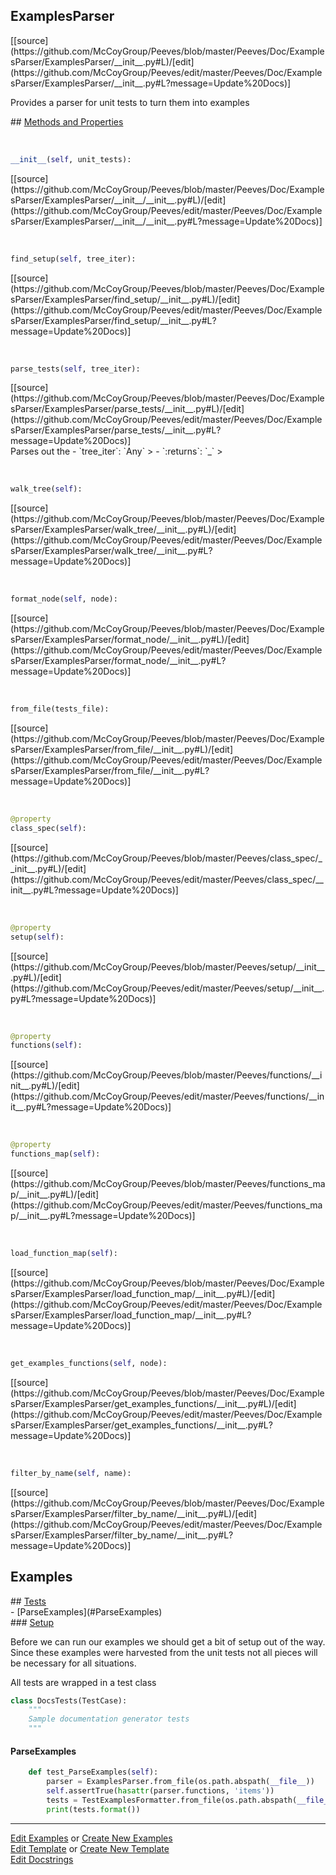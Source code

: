 ## <a id="Peeves.Doc.ExamplesParser.ExamplesParser">ExamplesParser</a> 

<div class="docs-source-link" markdown="1">
[[source](https://github.com/McCoyGroup/Peeves/blob/master/Peeves/Doc/ExamplesParser/ExamplesParser/__init__.py#L)/[edit](https://github.com/McCoyGroup/Peeves/edit/master/Peeves/Doc/ExamplesParser/ExamplesParser/__init__.py#L?message=Update%20Docs)]
</div>

Provides a parser for unit tests to turn them into examples







<div class="collapsible-section">
 <div class="collapsible-section collapsible-section-header" markdown="1">
## <a class="collapse-link" data-toggle="collapse" href="#methods" markdown="1"> Methods and Properties</a> <a class="float-right" data-toggle="collapse" href="#methods"><i class="fa fa-chevron-down"></i></a>
 </div>
 <div class="collapsible-section collapsible-section-body collapse " id="methods" markdown="1">
 
<a id="Peeves.Doc.ExamplesParser.ExamplesParser.__init__" class="docs-object-method">&nbsp;</a> 
```python
__init__(self, unit_tests): 
```
<div class="docs-source-link" markdown="1">
[[source](https://github.com/McCoyGroup/Peeves/blob/master/Peeves/Doc/ExamplesParser/ExamplesParser/__init__/__init__.py#L)/[edit](https://github.com/McCoyGroup/Peeves/edit/master/Peeves/Doc/ExamplesParser/ExamplesParser/__init__/__init__.py#L?message=Update%20Docs)]
</div>


<a id="Peeves.Doc.ExamplesParser.ExamplesParser.find_setup" class="docs-object-method">&nbsp;</a> 
```python
find_setup(self, tree_iter): 
```
<div class="docs-source-link" markdown="1">
[[source](https://github.com/McCoyGroup/Peeves/blob/master/Peeves/Doc/ExamplesParser/ExamplesParser/find_setup/__init__.py#L)/[edit](https://github.com/McCoyGroup/Peeves/edit/master/Peeves/Doc/ExamplesParser/ExamplesParser/find_setup/__init__.py#L?message=Update%20Docs)]
</div>


<a id="Peeves.Doc.ExamplesParser.ExamplesParser.parse_tests" class="docs-object-method">&nbsp;</a> 
```python
parse_tests(self, tree_iter): 
```
<div class="docs-source-link" markdown="1">
[[source](https://github.com/McCoyGroup/Peeves/blob/master/Peeves/Doc/ExamplesParser/ExamplesParser/parse_tests/__init__.py#L)/[edit](https://github.com/McCoyGroup/Peeves/edit/master/Peeves/Doc/ExamplesParser/ExamplesParser/parse_tests/__init__.py#L?message=Update%20Docs)]
</div>
Parses out the
  - `tree_iter`: `Any`
    > 
  - `:returns`: `_`
    >


<a id="Peeves.Doc.ExamplesParser.ExamplesParser.walk_tree" class="docs-object-method">&nbsp;</a> 
```python
walk_tree(self): 
```
<div class="docs-source-link" markdown="1">
[[source](https://github.com/McCoyGroup/Peeves/blob/master/Peeves/Doc/ExamplesParser/ExamplesParser/walk_tree/__init__.py#L)/[edit](https://github.com/McCoyGroup/Peeves/edit/master/Peeves/Doc/ExamplesParser/ExamplesParser/walk_tree/__init__.py#L?message=Update%20Docs)]
</div>


<a id="Peeves.Doc.ExamplesParser.ExamplesParser.format_node" class="docs-object-method">&nbsp;</a> 
```python
format_node(self, node): 
```
<div class="docs-source-link" markdown="1">
[[source](https://github.com/McCoyGroup/Peeves/blob/master/Peeves/Doc/ExamplesParser/ExamplesParser/format_node/__init__.py#L)/[edit](https://github.com/McCoyGroup/Peeves/edit/master/Peeves/Doc/ExamplesParser/ExamplesParser/format_node/__init__.py#L?message=Update%20Docs)]
</div>


<a id="Peeves.Doc.ExamplesParser.ExamplesParser.from_file" class="docs-object-method">&nbsp;</a> 
```python
from_file(tests_file): 
```
<div class="docs-source-link" markdown="1">
[[source](https://github.com/McCoyGroup/Peeves/blob/master/Peeves/Doc/ExamplesParser/ExamplesParser/from_file/__init__.py#L)/[edit](https://github.com/McCoyGroup/Peeves/edit/master/Peeves/Doc/ExamplesParser/ExamplesParser/from_file/__init__.py#L?message=Update%20Docs)]
</div>


<a id="str.class_spec" class="docs-object-method">&nbsp;</a> 
```python
@property
class_spec(self): 
```
<div class="docs-source-link" markdown="1">
[[source](https://github.com/McCoyGroup/Peeves/blob/master/Peeves/class_spec/__init__.py#L)/[edit](https://github.com/McCoyGroup/Peeves/edit/master/Peeves/class_spec/__init__.py#L?message=Update%20Docs)]
</div>


<a id="str.setup" class="docs-object-method">&nbsp;</a> 
```python
@property
setup(self): 
```
<div class="docs-source-link" markdown="1">
[[source](https://github.com/McCoyGroup/Peeves/blob/master/Peeves/setup/__init__.py#L)/[edit](https://github.com/McCoyGroup/Peeves/edit/master/Peeves/setup/__init__.py#L?message=Update%20Docs)]
</div>


<a id="str.functions" class="docs-object-method">&nbsp;</a> 
```python
@property
functions(self): 
```
<div class="docs-source-link" markdown="1">
[[source](https://github.com/McCoyGroup/Peeves/blob/master/Peeves/functions/__init__.py#L)/[edit](https://github.com/McCoyGroup/Peeves/edit/master/Peeves/functions/__init__.py#L?message=Update%20Docs)]
</div>


<a id="str.functions_map" class="docs-object-method">&nbsp;</a> 
```python
@property
functions_map(self): 
```
<div class="docs-source-link" markdown="1">
[[source](https://github.com/McCoyGroup/Peeves/blob/master/Peeves/functions_map/__init__.py#L)/[edit](https://github.com/McCoyGroup/Peeves/edit/master/Peeves/functions_map/__init__.py#L?message=Update%20Docs)]
</div>


<a id="Peeves.Doc.ExamplesParser.ExamplesParser.load_function_map" class="docs-object-method">&nbsp;</a> 
```python
load_function_map(self): 
```
<div class="docs-source-link" markdown="1">
[[source](https://github.com/McCoyGroup/Peeves/blob/master/Peeves/Doc/ExamplesParser/ExamplesParser/load_function_map/__init__.py#L)/[edit](https://github.com/McCoyGroup/Peeves/edit/master/Peeves/Doc/ExamplesParser/ExamplesParser/load_function_map/__init__.py#L?message=Update%20Docs)]
</div>


<a id="Peeves.Doc.ExamplesParser.ExamplesParser.get_examples_functions" class="docs-object-method">&nbsp;</a> 
```python
get_examples_functions(self, node): 
```
<div class="docs-source-link" markdown="1">
[[source](https://github.com/McCoyGroup/Peeves/blob/master/Peeves/Doc/ExamplesParser/ExamplesParser/get_examples_functions/__init__.py#L)/[edit](https://github.com/McCoyGroup/Peeves/edit/master/Peeves/Doc/ExamplesParser/ExamplesParser/get_examples_functions/__init__.py#L?message=Update%20Docs)]
</div>


<a id="Peeves.Doc.ExamplesParser.ExamplesParser.filter_by_name" class="docs-object-method">&nbsp;</a> 
```python
filter_by_name(self, name): 
```
<div class="docs-source-link" markdown="1">
[[source](https://github.com/McCoyGroup/Peeves/blob/master/Peeves/Doc/ExamplesParser/ExamplesParser/filter_by_name/__init__.py#L)/[edit](https://github.com/McCoyGroup/Peeves/edit/master/Peeves/Doc/ExamplesParser/ExamplesParser/filter_by_name/__init__.py#L?message=Update%20Docs)]
</div>
 </div>
</div>




## Examples













<div class="collapsible-section">
 <div class="collapsible-section collapsible-section-header" markdown="1">
## <a class="collapse-link" data-toggle="collapse" href="#Tests-30ff02" markdown="1"> Tests</a> <a class="float-right" data-toggle="collapse" href="#Tests-30ff02"><i class="fa fa-chevron-down"></i></a>
 </div>
 <div class="collapsible-section collapsible-section-body collapse show" id="Tests-30ff02" markdown="1">
 - [ParseExamples](#ParseExamples)

<div class="collapsible-section">
 <div class="collapsible-section collapsible-section-header" markdown="1">
### <a class="collapse-link" data-toggle="collapse" href="#Setup-1cdf39" markdown="1"> Setup</a> <a class="float-right" data-toggle="collapse" href="#Setup-1cdf39"><i class="fa fa-chevron-down"></i></a>
 </div>
 <div class="collapsible-section collapsible-section-body collapse show" id="Setup-1cdf39" markdown="1">
 
Before we can run our examples we should get a bit of setup out of the way.
Since these examples were harvested from the unit tests not all pieces
will be necessary for all situations.

All tests are wrapped in a test class
```python
class DocsTests(TestCase):
    """
    Sample documentation generator tests
    """
```

 </div>
</div>

#### <a name="ParseExamples">ParseExamples</a>
```python
    def test_ParseExamples(self):
        parser = ExamplesParser.from_file(os.path.abspath(__file__))
        self.assertTrue(hasattr(parser.functions, 'items'))
        tests = TestExamplesFormatter.from_file(os.path.abspath(__file__))
        print(tests.format())
```

 </div>
</div>





---

[Edit Examples](https://github.com/McCoyGroup/Peeves/edit/gh-pages/ci/examples/Peeves/Doc/ExamplesParser/ExamplesParser.md) or 
[Create New Examples](https://github.com/McCoyGroup/Peeves/new/gh-pages/?filename=ci/examples/Peeves/Doc/ExamplesParser/ExamplesParser.md) <br/>
[Edit Template](https://github.com/McCoyGroup/Peeves/edit/gh-pages/ci/docs/Peeves/Doc/ExamplesParser/ExamplesParser.md) or 
[Create New Template](https://github.com/McCoyGroup/Peeves/new/gh-pages/?filename=ci/docs/templates/Peeves/Doc/ExamplesParser/ExamplesParser.md) <br/>
[Edit Docstrings](https://github.com/McCoyGroup/Peeves/edit/master/Peeves/Doc/ExamplesParser/ExamplesParser/__init__.py#L?message=Update%20Docs)